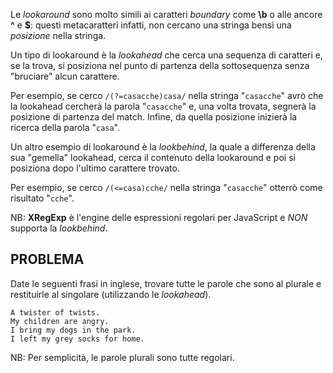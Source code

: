 Le _lookaround_ sono molto simili ai caratteri _boundary_ come **\b**
 o alle ancore **^** e **$**: questi metacaratteri infatti, non cercano una stringa bensì una _posizione_
  nella stringa.

Un tipo di lookaround è la _lookahead_ che cerca una sequenza di caratteri e, se la trova, si posiziona nel punto di partenza della sottosequenza senza "bruciare" alcun carattere.

Per esempio, se cerco `/(?=casacche)casa/` nella stringa "`casacche`" avrò che la lookahead cercherà la parola "`casacche`" e, una volta trovata, segnerà la posizione di partenza del match.
Infine, da quella posizione inizierà la ricerca della parola "`casa`".

Un altro esempio di lookaround è la _lookbehind_, la quale a differenza della sua "gemella" lookahead, cerca il contenuto della lookaround e poi si posiziona dopo l'ultimo carattere trovato.

Per esempio, se cerco `/(<=casa)cche/` nella stringa "`casacche`"
 otterrò come risultato "`cche`".

NB: **XRegExp** è l'engine delle espressioni regolari per JavaScript e _NON_
 supporta la _lookbehind_.

## PROBLEMA
Date le seguenti frasi in inglese, trovare tutte le parole che sono al plurale e restituirle al singolare (utilizzando le _lookahead_).

```
A twister of twists.
My children are angry.
I bring my dogs in the park.
I left my grey socks for home.
```
NB: Per semplicità, le parole plurali sono tutte regolari.
